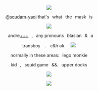 <p align="center">
<img src="https://komarev.com/ghpvc/?username=thanossu&color=415471&style=plastic&label=welcum+2+tha+thanos+world" />
<p align="center">
<a href="https://github.com/soudam-yaoi">@soudam-yaoi</a> that's⠀what⠀the⠀mask⠀is
<p align="center">
</a>
<img src="https://files.catbox.moe/epkoef.png" /> <br />
<p align="center">
⠀andre<a href="https://pronouns.cc/@choisubong">+++</a>⠀,⠀any pronouns⠀blasian⠀&⠀a
<p align="center">
transboy ⠀. ⠀c&h ok⠀⠀<img src="https://files.catbox.moe/1rdtyc.webp" />
<p align="center">
normally in these areas:⠀lego monkie
<p align="center">
kid⠀,⠀squid game⠀&&.⠀upper docks
<p align="center">
<img src="https://files.catbox.moe/3sgl6x.webp" />
<p align="center">
<img src="https://spotify-github-profile.kittinanx.com/api/view?uid=2kq4oimu9pg6ns1pv9qan6xlh&cover_image=true&theme=natemoo-re&show_offline=true&background_color=c6cec5&interchange=false&bar_color=415471&bar_color_cover=false" />
